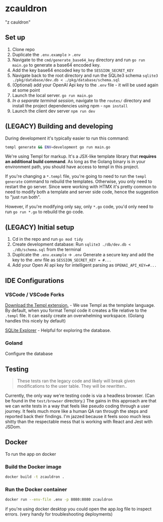 # zcauldron

"z cauldron"

## Set up

1. Clone repo
2. Duplicate the `.env.example` > `.env`
3. Navigate to the `cmd/generate_base64_key` directory and run `go run main.go` to generate a base64 encoded key.
4. Add the key base64 encoded key to the `SESSION_SECRET_KEY`
5. Navigate back to the root directory and run the SQLite3 schema `sqlite3 ./pkg/database/dev.db < ./pkg/database/schema.sql`
6. (Optional) add your OpenAI Api key to the `.env` file - it will be used again at some point
7. Launch the local server. `go run main.go`
8. _In a separate terminal session_, navigate to the `routes/` directory and install the project dependencies using npm - `npm install`
9. Launch the client dev server `npm run dev`

## (LEGACY) Building and developing

During development it's typically easier to run this command:

```sh
templ generate && ENV=development go run main.go
```

We're using Templ for markup. It's a JSX-like template library that **requires an additional build command**. As long as the Golang binary is in your environment path, you should have access to templ in this project.

If you're changing a `*.templ` file, you're going to need to run the `templ generate` command to rebuild the templates. Otherwise, you only need to restart the go server. Since were working with HTMX it's pretty common to need to modify both a template and server side code, hence the suggestion to "just run both".

However, if you're modifying only say, only `*.go` code, you'd only need to run `go run *.go` to rebuild the go code.

## (LEGACY) Initial setup

1. Cd in the repo and run `go mod tidy`
2. Create development database: Run `sqlite3 ./db/dev.db < ./db/schema.sql` from the terminal
3. Duplicate the `.env.example` -> `.env` Generate a secure key and add the key to the .env file as `SESSION_SECRET_KEY = #...`
4. Add your Open AI api key for intelligent parsing as `OPENAI_API_KEY=#...`

## IDE Configurations

### VSCode / VSCode Forks

[Download the Templ extension.](https://marketplace.visualstudio.com/items?itemName=a-h.templ) - We use Templ as the template language. By default, when you format Templ code it creates a file relative to the `.templ` file. It can easily create an overwhelming workspace. (Golang handles this nicely by default)

[SQLite Explorer](https://marketplace.visualstudio.com/items?itemName=alexcvzz.vscode-sqlite) - Helpful for exploring the database.

### Goland

Configure the database

## Testing

> These tests ran the legacy code and likely will break given modifications to the user table. They will be rewritten..

Currently, the only way we're testing code is via a headless browser. (Can be found in the `test/browser` directory.) The gains in this approach are that we can write tests in a way that feels like pseudo coding through a user journey. It feels much more like a human QA ran through the steps and reported back their findings. I'm jazzed because it feels sooo much less shitty than the respectable mess that is working with React and Jest with JSDom.

## Docker

To run the app on docker

### Build the Docker image

```sh
docker build -t zcauldron .
```

### Run the Docker container

```sh
docker run --env-file .env -p 8080:8080 zcauldron
```

if you're using docker desktop you could open the app.log file to inspect errors. (very handy for troubleshooting deployments)
